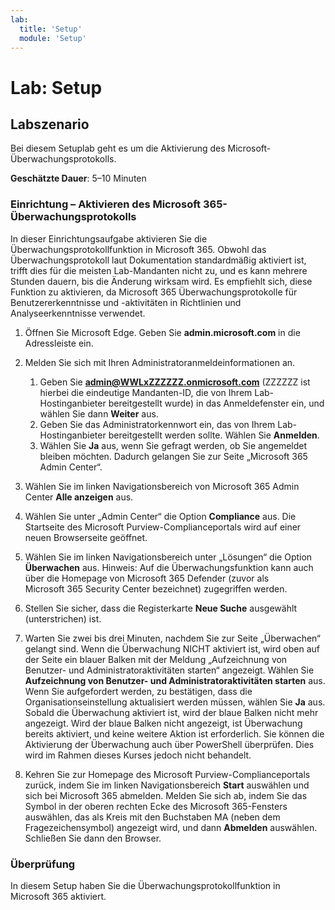```yaml
---
lab:
  title: 'Setup'
  module: 'Setup'
---
```



# <a name="lab-setup"></a>Lab: Setup

## <a name="lab-scenario"></a>Labszenario

Bei diesem Setuplab geht es um die Aktivierung des Microsoft-Überwachungsprotokolls.

**Geschätzte Dauer**: 5–10 Minuten

### <a name="setup---enable-microsoft-365-audit-log"></a>Einrichtung – Aktivieren des Microsoft 365-Überwachungsprotokolls

In dieser Einrichtungsaufgabe aktivieren Sie die Überwachungsprotokollfunktion in Microsoft 365.  Obwohl das Überwachungsprotokoll laut Dokumentation standardmäßig aktiviert ist, trifft dies für die meisten Lab-Mandanten nicht zu, und es kann mehrere Stunden dauern, bis die Änderung wirksam wird.  Es empfiehlt sich, diese Funktion zu aktivieren, da Microsoft 365 Überwachungsprotokolle für Benutzererkenntnisse und -aktivitäten in Richtlinien und Analyseerkenntnisse verwendet.

1. Öffnen Sie Microsoft Edge. Geben Sie **admin.microsoft.com** in die Adressleiste ein.

1. Melden Sie sich mit Ihren Administratoranmeldeinformationen an.
    1. Geben Sie **admin@WWLxZZZZZZ.onmicrosoft.com** (ZZZZZZ ist hierbei die eindeutige Mandanten-ID, die von Ihrem Lab-Hostinganbieter bereitgestellt wurde) in das Anmeldefenster ein, und wählen Sie dann **Weiter** aus.
    1. Geben Sie das Administratorkennwort ein, das von Ihrem Lab-Hostinganbieter bereitgestellt werden sollte. Wählen Sie **Anmelden**.
    1. Wählen Sie **Ja** aus, wenn Sie gefragt werden, ob Sie angemeldet bleiben möchten. Dadurch gelangen Sie zur Seite „Microsoft 365 Admin Center“.

1. Wählen Sie im linken Navigationsbereich von Microsoft 365 Admin Center **Alle anzeigen** aus.

1. Wählen Sie unter „Admin Center“ die Option **Compliance** aus.  Die Startseite des Microsoft Purview-Complianceportals wird auf einer neuen Browserseite geöffnet.  

1. Wählen Sie im linken Navigationsbereich unter „Lösungen“ die Option **Überwachen** aus.  Hinweis: Auf die Überwachungsfunktion kann auch über die Homepage von Microsoft 365 Defender (zuvor als Microsoft 365 Security Center bezeichnet) zugegriffen werden.

1. Stellen Sie sicher, dass die Registerkarte **Neue Suche** ausgewählt (unterstrichen) ist.

1. Warten Sie zwei bis drei Minuten, nachdem Sie zur Seite „Überwachen“ gelangt sind.  Wenn die Überwachung NICHT aktiviert ist, wird oben auf der Seite ein blauer Balken mit der Meldung „Aufzeichnung von Benutzer- und Administratoraktivitäten starten“ angezeigt.  Wählen Sie **Aufzeichnung von Benutzer- und Administratoraktivitäten starten** aus.  Wenn Sie aufgefordert werden, zu bestätigen, dass die Organisationseinstellung aktualisiert werden müssen, wählen Sie **Ja** aus. Sobald die Überwachung aktiviert ist, wird der blaue Balken nicht mehr angezeigt.  Wird der blaue Balken nicht angezeigt, ist Überwachung bereits aktiviert, und keine weitere Aktion ist erforderlich.  Sie können die Aktivierung der Überwachung auch über PowerShell überprüfen. Dies wird im Rahmen dieses Kurses jedoch nicht behandelt.

1. Kehren Sie zur Homepage des Microsoft Purview-Complianceportals zurück, indem Sie im linken Navigationsbereich **Start** auswählen und sich bei Microsoft 365 abmelden. Melden Sie sich ab, indem Sie das Symbol in der oberen rechten Ecke des Microsoft 365-Fensters auswählen, das als Kreis mit den Buchstaben MA (neben dem Fragezeichensymbol) angezeigt wird, und dann **Abmelden** auswählen. Schließen Sie dann den Browser.

### <a name="review"></a>Überprüfung

In diesem Setup haben Sie die Überwachungsprotokollfunktion in Microsoft 365 aktiviert.
